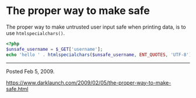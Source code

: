 # The proper way to make safe

The proper way to make untrusted user input safe when printing data, is to use `htmlspecialchars()`.

```php
<?php
$unsafe_username = $_GET['username'];
echo 'hello ' . htmlspecialchars($unsafe_username, ENT_QUOTES, 'UTF-8');
```

---

Posted Feb 5, 2009.

https://www.darklaunch.com/2009/02/05/the-proper-way-to-make-safe.html